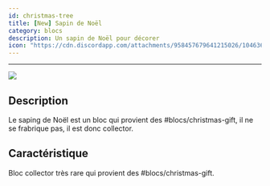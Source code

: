 ```yaml
---
id: christmas-tree
title: [New] Sapin de Noël
category: blocs
description: Un sapin de Noël pour décorer
icon: "https://cdn.discordapp.com/attachments/958457679641215026/1046361027475935293/unknown.png"
---
```

___

<img class="thumbnail-right" src="https://cdn.discordapp.com/attachments/958457679641215026/1046361027475935293/unknown.png">

## Description

Le saping de Noël est un bloc qui provient des #blocs/christmas-gift, il ne se frabrique pas, il est donc collector.

## Caractéristique

Bloc collector très rare qui provient des #blocs/christmas-gift.
